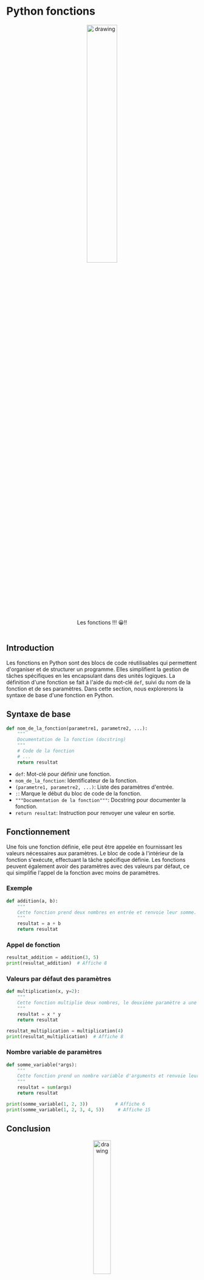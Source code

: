 # Python fonctions

<div style="text-align:center">
    <img src="../../img/python.gif" alt="drawing" style="width:40%; height:40%; "/> <br>
    Les fonctions !!! &#128512;!! <br>
</div>
<br>

## Introduction

Les fonctions en Python sont des blocs de code réutilisables qui permettent d'organiser et de structurer un programme. Elles simplifient la gestion de tâches spécifiques en les encapsulant dans des unités logiques. La définition d'une fonction se fait à l'aide du mot-clé `def`, suivi du nom de la fonction et de ses paramètres. Dans cette section, nous explorerons la syntaxe de base d'une fonction en Python.

## Syntaxe de base

```python
def nom_de_la_fonction(parametre1, parametre2, ...):
    """
    Documentation de la fonction (docstring)
    """
    # Code de la fonction
    # ...
    return resultat
```

- `def`: Mot-clé pour définir une fonction.
- `nom_de_la_fonction`: Identificateur de la fonction.
- `(parametre1, parametre2, ...)`: Liste des paramètres d'entrée.
- `:`: Marque le début du bloc de code de la fonction.
- `"""Documentation de la fonction"""`: Docstring pour documenter la fonction.
- `return resultat`: Instruction pour renvoyer une valeur en sortie.

## Fonctionnement

Une fois une fonction définie, elle peut être appelée en fournissant les valeurs nécessaires aux paramètres. Le bloc de code à l'intérieur de la fonction s'exécute, effectuant la tâche spécifique définie. Les fonctions peuvent également avoir des paramètres avec des valeurs par défaut, ce qui simplifie l'appel de la fonction avec moins de paramètres.

### Exemple

```python
def addition(a, b):
    """
    Cette fonction prend deux nombres en entrée et renvoie leur somme.
    """
    resultat = a + b
    return resultat
```

### Appel de fonction

```python
resultat_addition = addition(3, 5)
print(resultat_addition)  # Affiche 8
```

### Valeurs par défaut des paramètres

```python
def multiplication(x, y=2):
    """
    Cette fonction multiplie deux nombres, le deuxième paramètre a une valeur par défaut de 2.
    """
    resultat = x * y
    return resultat
```

```python
resultat_multiplication = multiplication(4)
print(resultat_multiplication)  # Affiche 8
```

### Nombre variable de paramètres

```python
def somme_variable(*args):
    """
    Cette fonction prend un nombre variable d'arguments et renvoie leur somme.
    """
    resultat = sum(args)
    return resultat
```

```python
print(somme_variable(1, 2, 3))          # Affiche 6
print(somme_variable(1, 2, 3, 4, 5))     # Affiche 15
```

## Conclusion

<div style="text-align:center">
<img src="../../img/done.gif" alt="drawing" style="width:30%; height:30%"/> 
</div>

Les fonctions sont un élément essentiel de la programmation en Python. Elles favorisent la réutilisabilité du code, la modularité et une meilleure organisation du programme. En documentant vos fonctions à l'aide de docstrings, vous facilitez la compréhension du code pour vous-même et pour d'autres développeurs. Les paramètres par défaut et le nombre variable de paramètres offrent une flexibilité accrue lors de la conception de fonctions. En intégrant judicieusement les fonctions dans votre code, vous contribuerez à créer des programmes plus clairs, plus efficaces et plus faciles à maintenir.
 
